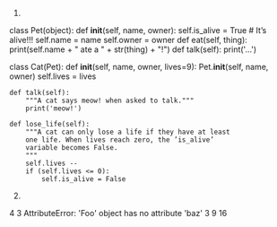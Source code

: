 1)
class Pet(object):
    def __init__(self, name, owner):
        self.is_alive = True # It’s alive!!!
        self.name = name
        self.owner = owner
    def eat(self, thing):
        print(self.name + " ate a " + str(thing) + "!")
    def talk(self):
        print('...')
        
class Cat(Pet):
	def __init__(self, name, owner, lives=9):
		Pet.__init__(self, name, owner)
		self.lives = lives
		
	def talk(self):
		"""A cat says meow! when asked to talk."""
		print('meow!')
		
	def lose_life(self):
		"""A cat can only lose a life if they have at least
        one life. When lives reach zero, the ’is_alive’
        variable becomes False.
        """
		self.lives --
		if (self.lives <= 0):
			self.is_alive = False
2)
4
3
AttributeError: 'Foo' object has no attribute 'baz'
3
9
16